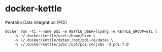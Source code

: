 # docker-kettle

Pentaho Data Integration (PDI)

```
docker run -ti --name pdi -e KETTLE_USER=liyang -e KETTLE_GROUP=ETL \
    -v ~/.docker/kettle/user:/home/hive \
    -v ~/.docker/kettle/datas:/opt/pdi-ce/datas \
    -v ~/.docker/kettle/jobs:/opt/pdi-ce/jobs -d pdi:7.0
```
